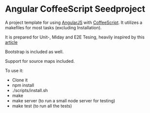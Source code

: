 Angular CoffeeScript Seedproject
================================

A project template for using [AngularJS](http://angularjs.org) with [CoffeeScript](http://coffeescript.org). It utilizes a makefiles for most tasks (excluding Installation).

It is prepared for Unit-, Miday and E2E Tesing, heavily inspired by this [article](http://www.yearofmoo.com/2013/01/full-spectrum-testing-with-angularjs-and-testacular.html)

Bootstrap is included as well.

Support for source maps included.

To use it:

* Clone it
* npm install
* ./scripts/install.sh
* make
* make server (to run a small node server for testing)
* make test (to run all the tests)



